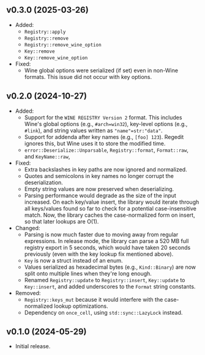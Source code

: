 ## v0.3.0 (2025-03-26)

* Added:
  * `Registry::apply`
  * `Registry::remove`
  * `Registry::remove_wine_option`
  * `Key::remove`
  * `Key::remove_wine_option`
* Fixed:
  * Wine global options were serialized (if set) even in non-Wine formats.
    This issue did not occur with key options.

## v0.2.0 (2024-10-27)

* Added:
  * Support for the `WINE REGISTRY Version 2` format.
    This includes Wine's global options (e.g., `#arch=win32`),
    key-level options (e.g., `#link`),
    and string values written as `"name"=str:"data"`.
  * Support for addenda after key names (e.g., `[foo] 123`).
    Regedit ignores this, but Wine uses it to store the modified time.
  * `error::Deserialize::Unparsable`, `Registry::format`, `Format::raw`, and `KeyName::raw`,
* Fixed:
  * Extra backslashes in key paths are now ignored and normalized.
  * Quotes and semicolons in key names no longer corrupt the deserialization.
  * Empty string values are now preserved when deserializing.
  * Parsing performance would degrade as the size of the input increased.
    On each key/value insert,
    the library would iterate through all keys/values found so far
    to check for a potential case-insensitive match.
    Now, the library caches the case-normalized form on insert,
    so that later lookups are O(1).
* Changed:
  * Parsing is now much faster due to moving away from regular expressions.
    In release mode, the library can parse a 520 MB full registry export in 5 seconds,
    which would have taken 20 seconds previously
    (even with the key lookup fix mentioned above).
  * `Key` is now a struct instead of an enum.
  * Values serialized as hexadecimal bytes (e.g., `Kind::Binary`)
    are now split onto multiple lines when they're long enough.
  * Renamed `Registry::update` to `Registry::insert`,
    `Key::update` to `Key::insert`,
    and added underscores to the `Format` string constants.
* Removed:
  * `Registry::keys_mut` because it would interfere with the case-normalized lookup optimizations.
  * Dependency on `once_cell`, using `std::sync::LazyLock` instead.

## v0.1.0 (2024-05-29)

* Initial release.
